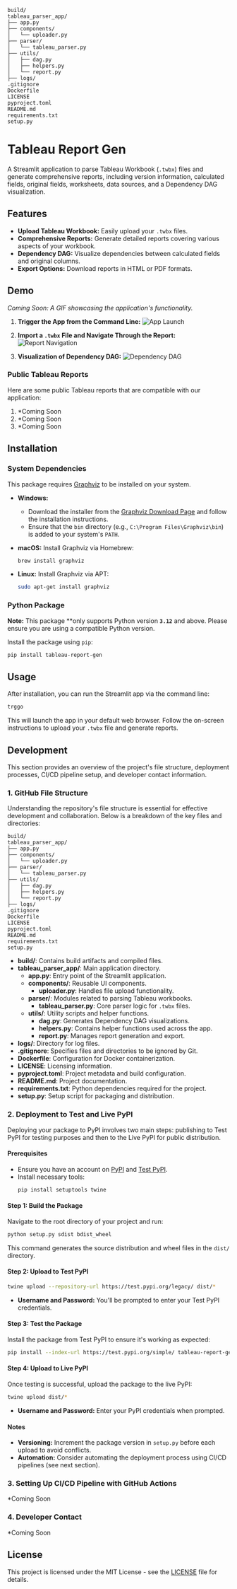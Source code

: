 

```plaintext
build/
tableau_parser_app/
├── app.py
├── components/
│   └── uploader.py
├── parser/
│   └── tableau_parser.py
├── utils/
│   ├── dag.py
│   ├── helpers.py
│   └── report.py
├── logs/
.gitignore
Dockerfile
LICENSE
pyproject.toml
README.md
requirements.txt
setup.py
```

# Tableau Report Gen

A Streamlit application to parse Tableau Workbook (`.twbx`) files and generate comprehensive reports, including version information, calculated fields, original fields, worksheets, data sources, and a Dependency DAG visualization.

## Features

- **Upload Tableau Workbook:** Easily upload your `.twbx` files.
- **Comprehensive Reports:** Generate detailed reports covering various aspects of your workbook.
- **Dependency DAG:** Visualize dependencies between calculated fields and original columns.
- **Export Options:** Download reports in HTML or PDF formats.

## Demo

*Coming Soon: A GIF showcasing the application's functionality.*

1. **Trigger the App from the Command Line:**
   ![App Launch](path_to_gif/app_launch.gif)

2. **Import a `.twbx` File and Navigate Through the Report:**
   ![Report Navigation](path_to_gif/report_navigation.gif)

3. **Visualization of Dependency DAG:**
   ![Dependency DAG](path_to_gif/dependency_dag.gif)

### Public Tableau Reports

Here are some public Tableau reports that are compatible with our application:

1. *Coming Soon
2. *Coming Soon
3. *Coming Soon


## Installation

### System Dependencies

This package requires [Graphviz](https://graphviz.org/) to be installed on your system.

- **Windows:**
  - Download the installer from the [Graphviz Download Page](https://graphviz.org/download/) and follow the installation instructions.
  - Ensure that the `bin` directory (e.g., `C:\Program Files\Graphviz\bin`) is added to your system's `PATH`.

- **macOS:**
  Install Graphviz via Homebrew:
  ```bash
  brew install graphviz
  ```

- **Linux:**
  Install Graphviz via APT:
  ```bash
  sudo apt-get install graphviz
  ```

### Python Package

**Note:** This package **only supports Python version **`3.12`** and above. Please ensure you are using a compatible Python version.

Install the package using `pip`:
```bash
pip install tableau-report-gen
```

## Usage

After installation, you can run the Streamlit app via the command line:
```bash
trggo
```

This will launch the app in your default web browser. Follow the on-screen instructions to upload your `.twbx` file and generate reports.

## Development

This section provides an overview of the project's file structure, deployment processes, CI/CD pipeline setup, and developer contact information.

### 1. GitHub File Structure

Understanding the repository's file structure is essential for effective development and collaboration. Below is a breakdown of the key files and directories:

```
build/
tableau_parser_app/
├── app.py
├── components/
│   └── uploader.py
├── parser/
│   └── tableau_parser.py
├── utils/
│   ├── dag.py
│   ├── helpers.py
│   └── report.py
├── logs/
.gitignore
Dockerfile
LICENSE
pyproject.toml
README.md
requirements.txt
setup.py
```

- **build/**: Contains build artifacts and compiled files.
- **tableau_parser_app/**: Main application directory.
  - **app.py**: Entry point of the Streamlit application.
  - **components/**: Reusable UI components.
    - **uploader.py**: Handles file upload functionality.
  - **parser/**: Modules related to parsing Tableau workbooks.
    - **tableau_parser.py**: Core parser logic for `.twbx` files.
  - **utils/**: Utility scripts and helper functions.
    - **dag.py**: Generates Dependency DAG visualizations.
    - **helpers.py**: Contains helper functions used across the app.
    - **report.py**: Manages report generation and export.
- **logs/**: Directory for log files.
- **.gitignore**: Specifies files and directories to be ignored by Git.
- **Dockerfile**: Configuration for Docker containerization.
- **LICENSE**: Licensing information.
- **pyproject.toml**: Project metadata and build configuration.
- **README.md**: Project documentation.
- **requirements.txt**: Python dependencies required for the project.
- **setup.py**: Setup script for packaging and distribution.

### 2. Deployment to Test and Live PyPI

Deploying your package to PyPI involves two main steps: publishing to Test PyPI for testing purposes and then to the Live PyPI for public distribution.

#### **Prerequisites**

- Ensure you have an account on [PyPI](https://pypi.org/) and [Test PyPI](https://test.pypi.org/).
- Install necessary tools:
  ```bash
  pip install setuptools twine
  ```

#### **Step 1: Build the Package**

Navigate to the root directory of your project and run:
```bash
python setup.py sdist bdist_wheel
```
This command generates the source distribution and wheel files in the `dist/` directory.

#### **Step 2: Upload to Test PyPI**

```bash
twine upload --repository-url https://test.pypi.org/legacy/ dist/*
```
- **Username and Password:** You'll be prompted to enter your Test PyPI credentials.

#### **Step 3: Test the Package**

Install the package from Test PyPI to ensure it's working as expected:
```bash
pip install --index-url https://test.pypi.org/simple/ tableau-report-gen
```

#### **Step 4: Upload to Live PyPI**

Once testing is successful, upload the package to the live PyPI:
```bash
twine upload dist/*
```
- **Username and Password:** Enter your PyPI credentials when prompted.

#### **Notes**

- **Versioning:** Increment the package version in `setup.py` before each upload to avoid conflicts.
- **Automation:** Consider automating the deployment process using CI/CD pipelines (see next section).

### 3. Setting Up CI/CD Pipeline with GitHub Actions

*Coming Soon

### 4. Developer Contact

*Coming Soon
## License

This project is licensed under the MIT License - see the [LICENSE](LICENSE) file for details.

